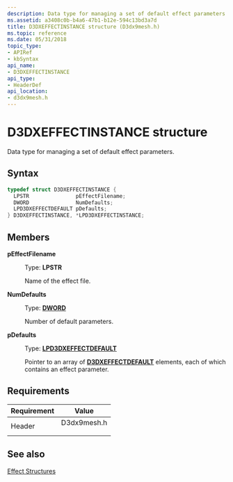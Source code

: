 ```yaml
---
description: Data type for managing a set of default effect parameters.
ms.assetid: a3408c0b-b4a6-47b1-b12e-594c13bd3a7d
title: D3DXEFFECTINSTANCE structure (D3dx9mesh.h)
ms.topic: reference
ms.date: 05/31/2018
topic_type: 
- APIRef
- kbSyntax
api_name: 
- D3DXEFFECTINSTANCE
api_type: 
- HeaderDef
api_location: 
- d3dx9mesh.h
---
```


# D3DXEFFECTINSTANCE structure

Data type for managing a set of default effect parameters.

## Syntax


```C++
typedef struct D3DXEFFECTINSTANCE {
  LPSTR               pEffectFilename;
  DWORD               NumDefaults;
  LPD3DXEFFECTDEFAULT pDefaults;
} D3DXEFFECTINSTANCE, *LPD3DXEFFECTINSTANCE;
```



## Members

<dl> <dt>

**pEffectFilename**
</dt> <dd>

Type: **LPSTR**

</dd> <dd>

Name of the effect file.

</dd> <dt>

**NumDefaults**
</dt> <dd>

Type: **[**DWORD**](../winprog/windows-data-types.md)**

</dd> <dd>

Number of default parameters.

</dd> <dt>

**pDefaults**
</dt> <dd>

Type: **[**LPD3DXEFFECTDEFAULT**](d3dxeffectdefault.md)**

</dd> <dd>

Pointer to an array of [**D3DXEFFECTDEFAULT**](d3dxeffectdefault.md) elements, each of which contains an effect parameter.

</dd> </dl>

## Requirements



| Requirement | Value |
|-------------------|----------------------------------------------------------------------------------------|
| Header<br/> | <dl> <dt>D3dx9mesh.h</dt> </dl> |



## See also

<dl> <dt>

[Effect Structures](dx9-graphics-reference-effects-structures.md)
</dt> </dl>

 

 
